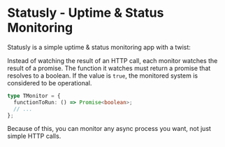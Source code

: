 # Statusly - Uptime & Status Monitoring

Statusly is a simple uptime & status monitoring app with a twist:

Instead of watching the result of an HTTP call, each monitor watches the result of a promise. The function it watches must return a promise that resolves to a boolean. If the value is `true`, the monitored system is considered to be operational.

```ts
type TMonitor = {
  functionToRun: () => Promise<boolean>;
  // ...
};
```

Because of this, you can monitor any async process you want, not just simple HTTP calls.
